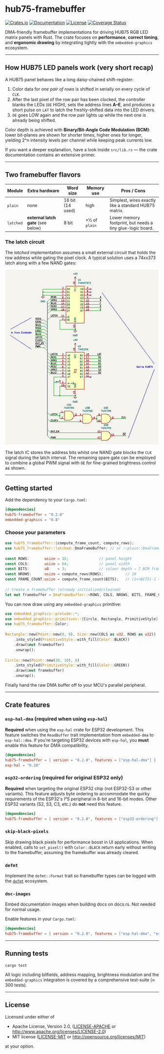 # hub75-framebuffer

[![Crates.io](https://img.shields.io/crates/v/hub75-framebuffer.svg)](https://crates.io/crates/hub75-framebuffer)
[![Documentation](https://docs.rs/hub75-framebuffer/badge.svg)](https://docs.rs/hub75-framebuffer)
[![License](https://img.shields.io/badge/license-MIT%2FApache--2.0-blue.svg)](README.md)
[![Coverage Status](https://coveralls.io/repos/github/liebman/hub75-framebuffer/badge.svg?branch=main)](https://coveralls.io/github/liebman/hub75-framebuffer?branch=main)

DMA-friendly framebuffer implementations for driving HUB75 RGB LED matrix panels with Rust.  The crate focuses on **performance**, **correct timing**, and **ergonomic drawing** by integrating tightly with the `embedded-graphics` ecosystem.

---

## How HUB75 LED panels work (very short recap)

A HUB75 panel behaves like a long daisy-chained shift-register:

1. Color data for *one pair of rows* is shifted in serially on every cycle of `CLK`.
2. After the last pixel of the row pair has been clocked, the controller blanks the LEDs (`OE` HIGH), sets the address lines **A–E**, and produces a short pulse on `LAT` to latch the freshly-shifted data into the LED drivers.
3. `OE` goes LOW again and the row pair lights up while the next one is already being shifted.

Color depth is achieved with **Binary/Bit-Angle Code Modulation (BCM)**: lower bit-planes are shown for shorter times, higher ones for longer, yielding 2^n intensity levels per channel while keeping peak currents low.

If you want a deeper explanation, have a look inside `src/lib.rs` — the crate documentation contains an extensive primer.

---

## Two framebuffer flavors

| Module              | Extra hardware | Word size | Memory use | Pros / Cons |
|---------------------|----------------|-----------|------------|-------------|
| `plain`             | none           | 16 bit (14 used) | high       | Simplest, wires exactly like a standard HUB75 matrix. |
| `latched`           | **external latch gate** (see below) | 8 bit | ×½ of `plain` | Lower memory footprint, but needs a tiny glue-logic board. |

### The latch circuit

The *latched* implementation assumes a small external circuit that
holds the row address while gating the pixel clock.  A typical solution uses a 74xx373 latch along with a few NAND gates:

![Latch circuit block diagram](images/latch-circuit.png)

The latch IC stores the address bits whilst one NAND gate blocks the `CLK` signal during the latch interval.  The remaining spare gate can be employed to combine a global PWM signal with `OE` for fine-grained brightness control as shown.

---

## Getting started

Add the dependency to your `Cargo.toml`:

```toml
[dependencies]
hub75-framebuffer = "0.2.0"
embedded-graphics = "0.8"
```

### Choose your parameters

```rust
use hub75_framebuffer::{compute_frame_count, compute_rows};
use hub75_framebuffer::latched::DmaFrameBuffer; // or ::plain::DmaFrameBuffer

const ROWS:       usize = 32;              // panel height
const COLS:       usize = 64;              // panel width
const BITS:       u8    = 3;               // colour depth ⇒ 7 BCM frames
const NROWS:      usize = compute_rows(ROWS);          // 16
const FRAME_COUNT:usize = compute_frame_count(BITS);   // (1<<BITS)-1 = 7

// Create a framebuffer (already initialized/cleared)
let mut framebuffer = DmaFrameBuffer::<ROWS, COLS, NROWS, BITS, FRAME_COUNT>::new();
```

You can now draw using any `embedded-graphics` primitive:

```rust
use embedded_graphics::prelude::*;
use embedded_graphics::primitives::{Circle, Rectangle, PrimitiveStyle};
use hub75_framebuffer::Color;

Rectangle::new(Point::new(0, 0), Size::new(COLS as u32, ROWS as u32))
    .into_styled(PrimitiveStyle::with_fill(Color::BLACK))
    .draw(&mut framebuffer)
    .unwrap();

Circle::new(Point::new(20, 10), 8)
    .into_styled(PrimitiveStyle::with_fill(Color::GREEN))
    .draw(&mut framebuffer)
    .unwrap();
```

Finally hand the raw DMA buffer off to your MCU's parallel peripheral.

---

## Crate features

### `esp-hal-dma` (required when using `esp-hal`)
**Required** when using the `esp-hal` crate for ESP32 development. This feature switches the `ReadBuffer` trait implementation from `embedded-dma` to `esp-hal::dma`. If you're targeting ESP32 devices with `esp-hal`, you **must** enable this feature for DMA compatibility.

```toml
[dependencies]
hub75-framebuffer = { version = "0.2.0", features = ["esp-hal-dma"] }
esp-hal = "0.20"
```

### `esp32-ordering` (required for original ESP32 only)
**Required** when targeting the original ESP32 chip (not ESP32-S3 or other variants). This feature adjusts byte ordering to accommodate the quirky requirements of the ESP32's I²S peripheral in 8-bit and 16-bit modes. Other ESP32 variants (S2, S3, C3, etc.) do **not** need this feature.

```toml
[dependencies]
hub75-framebuffer = { version = "0.2.0", features = ["esp32-ordering"] }
```

### `skip-black-pixels`
Skip drawing black pixels for performance boost in UI applications. When enabled, calls to `set_pixel()` with `Color::BLACK` return early without writing to the framebuffer, assuming the framebuffer was already cleared.

### `defmt`
Implement the `defmt::Format` trait so framebuffer types can be logged with the [`defmt`](https://github.com/knurling-rs/defmt) ecosystem.

### `doc-images`
Embed documentation images when building docs on docs.rs. Not needed for normal usage.

Enable features in your `Cargo.toml`:

```toml
[dependencies]
hub75-framebuffer = { version = "0.2.0", features = ["esp-hal-dma", "esp32-ordering"] }
```

---

## Running tests

```shell
cargo test
```

All logic including bitfields, address mapping, brightness modulation and the `embedded-graphics` integration is covered by a comprehensive test-suite (≈ 300 tests).

---

## License

Licensed under either of

* Apache License, Version 2.0, ([LICENSE-APACHE](LICENSE-APACHE) or <http://www.apache.org/licenses/LICENSE-2.0>)
* MIT license ([LICENSE-MIT](LICENSE-MIT) or <http://opensource.org/licenses/MIT>)

at your option.
